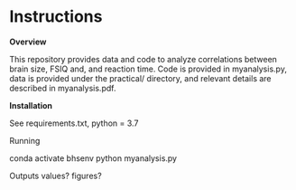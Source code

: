 # Instructions
**Overview** 

This repository provides data and code to analyze correlations between brain size, FSIQ and, and reaction time. Code is provided in myanalysis.py, data is provided under the practical/ directory, and relevant details are described in myanalysis.pdf.

**Installation**

See requirements.txt, python = 3.7

Running

conda activate bhsenv
python myanalysis.py

Outputs
values?
figures?
